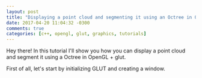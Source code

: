 ```yaml
---
layout: post
title: "Displaying a point cloud and segmenting it using an Octree in OpenGL"
date: 2017-04-20 11:04:32 -0300
comments: true
categories: [c++, opengl, glut, graphics, tutorials]
---
```

Hey there! In this tutorial I'll show you how you can display a point cloud and segment it using a Octree in OpenGL + glut.

<!-- more -->

First of all, let's start by initializing GLUT and creating a window.

``` c++ main.cpp

```

